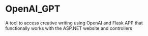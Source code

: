# OpenAI_GPT
A tool to access creative writing using OpenAI and Flask APP that functionally works with the ASP.NET website and controllers
